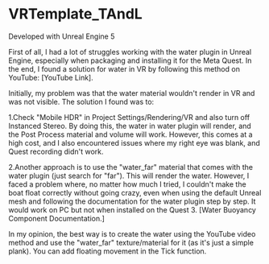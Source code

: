 # VRTemplate_TAndL

Developed with Unreal Engine 5

First of all, I had a lot of struggles working with the water plugin in Unreal Engine, especially when packaging and installing it for the Meta Quest. In the end, I found a solution for water in VR by following this method on YouTube: [YouTube Link].

Initially, my problem was that the water material wouldn't render in VR and was not visible. The solution I found was to:

1.Check "Mobile HDR" in Project Settings/Rendering/VR and also turn off Instanced Stereo. By doing this, the water in water plugin will render, and the Post Process material and volume will work. However, this comes at a high cost, and I also encountered issues where my right eye was blank, and Quest recording didn't work.

2.Another approach is to use the "water_far" material that comes with the water plugin (just search for "far"). This will render the water. However, I faced a problem where, no matter how much I tried, I couldn't make the boat float correctly without going crazy, even when using the default Unreal mesh and following the documentation for the water plugin step by step. It would work on PC but not when installed on the Quest 3. [Water Buoyancy Component Documentation.]

In my opinion, the best way is to create the water using the YouTube video method and use the "water_far" texture/material for it (as it's just a simple plank). You can add floating movement in the Tick function.


